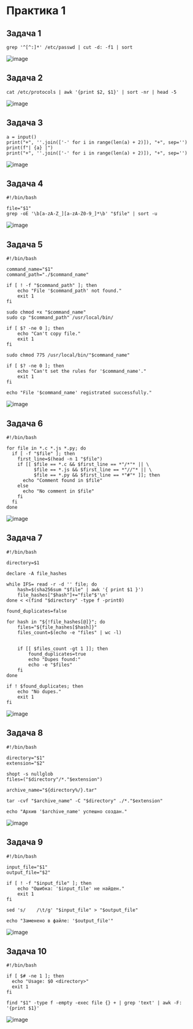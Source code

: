 # Практика 1

## Задача 1

```
grep '^[^:]*' /etc/passwd | cut -d: -f1 | sort
```
![image](https://github.com/mint1524/confUpr/blob/main/prak1/kal1.png)

## Задача 2

```
cat /etc/protocols | awk '{print $2, $1}' | sort -nr | head -5
```
![image](https://github.com/mint1524/confUpr/blob/main/prak1/kal2.png)

## Задача 3

```
a = input()
print("+", ''.join(['-' for i in range(len(a) + 2)]), "+", sep='')
print(f"| {a} |")
print("+", ''.join(['-' for i in range(len(a) + 2)]), "+", sep='')
```
![image](https://github.com/mint1524/confUpr/blob/main/prak1/pics/kal3.png)

## Задача 4

```
#!/bin/bash

file="$1"
grep -oE '\b[a-zA-Z_][a-zA-Z0-9_]*\b' "$file" | sort -u
```
![image](https://github.com/mint1524/confUpr/blob/main/prak1/pics/kal4.png)

## Задача 5

```
#!/bin/bash

command_name="$1"
command_path="./$command_name"

if [ ! -f "$command_path" ]; then
	echo "File '$command_path' not found."
	exit 1
fi

sudo chmod +x "$command_name"
sudo cp "$command_path" /usr/local/bin/

if [ $? -ne 0 ]; then
	echo "Can't copy file."
	exit 1
fi

sudo chmod 775 /usr/local/bin/"$command_name"

if [ $? -ne 0 ]; then
	echo "Can't set the rules for '$command_name'."
	exit 1
fi

echo "File '$command_name' registrated successfully."
```
![image](https://github.com/mint1524/confUpr/blob/main/prak1/pics/kal5.png)

## Задача 6

```
#!/bin/bash

for file in *.c *.js *.py; do
  if [ -f "$file" ]; then
    first_line=$(head -n 1 "$file")
    if [[ $file == *.c && $first_line == *"/*"* || \
          $file == *.js && $first_line == *"//"* || \
          $file == *.py && $first_line == *"#"* ]]; then
      echo "Comment found in $file"
    else
      echo "No comment in $file"
    fi
  fi
done
```
![image](https://github.com/mint1524/confUpr/blob/main/prak1/pics/kal6.png)

## Задача 7

```
#!/bin/bash

directory=$1

declare -A file_hashes

while IFS= read -r -d '' file; do
	hash=$(sha256sum "$file" | awk '{ print $1 }')
	file_hashes["$hash"]+="file"$'\n'
done < <(find "$directory" -type f -print0)

found_duplicates=false

for hash in "${!file_hashes[@]}"; do
	files="${file_hashes[$hash]}"
	files_count=$(echo -e "files" | wc -l)


	if [[ $files_count -gt 1 ]]; then
		found_duplicates=true
		echo "Dupes found:"
		echo -e "$files"
	fi
done

if ! $found_duplicates; then
	echo "No dupes."
	exit 1
fi
```
![image](https://github.com/mint1524/confUpr/blob/main/prak1/pics/kal7.png)

## Задача 8

```
#!/bin/bash

directory="$1"
extension="$2"

shopt -s nullglob
files=("$directory"/*."$extension")

archive_name="${directory%/}.tar"

tar -cvf "$archive_name" -C "$directory" ./*."$extension"

echo "Архив '$archive_name' успешно создан."
```
![image](https://github.com/mint1524/confUpr/blob/main/prak1/pics/kal8.png)

## Задача 9

```
#!/bin/bash

input_file="$1"
output_file="$2"

if [ ! -f "$input_file" ]; then
	echo "Ошибка: '$input_file' не найден."
	exit 1
fi

sed 's/    /\t/g' "$input_file" > "$output_file"

echo "Заменено в файле: '$output_file'"
```
![image](https://github.com/mint1524/confUpr/blob/main/prak1/pics/kal9.png)

## Задача 10

```
#!/bin/bash

if [ $# -ne 1 ]; then
  echo "Usage: $0 <directory>"
  exit 1
fi

find "$1" -type f -empty -exec file {} + | grep 'text' | awk -F: '{print $1}'
```
![image](https://github.com/mint1524/confUpr/blob/main/prak1/pics/kal10.png)


